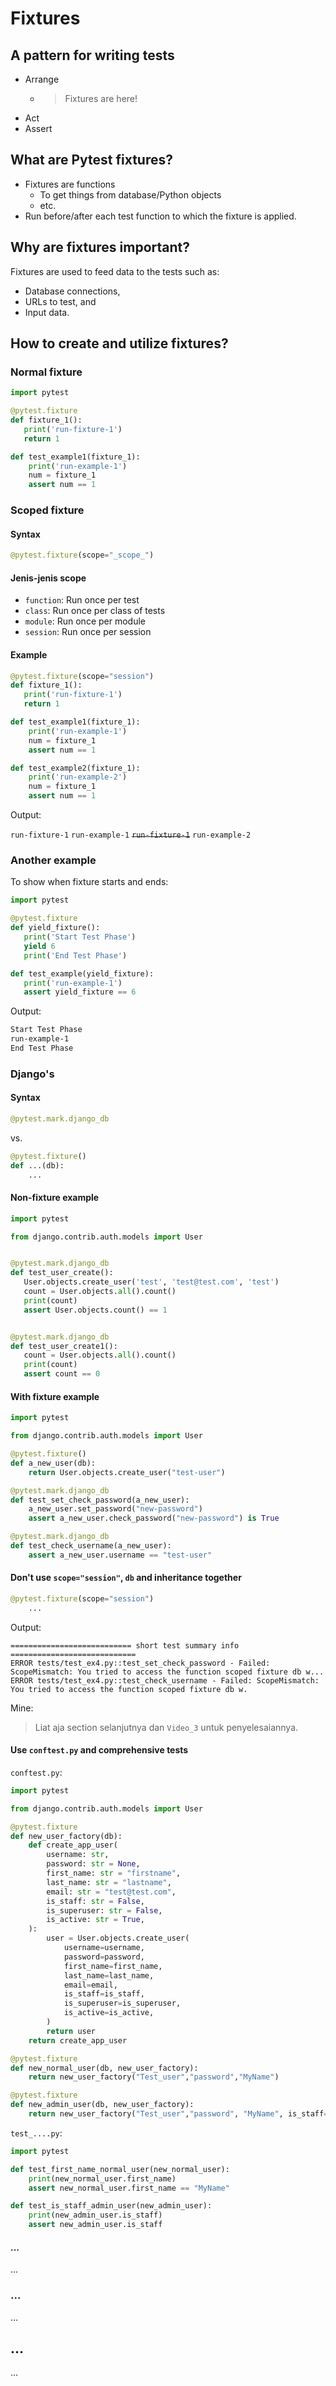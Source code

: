 # Fixtures

## A pattern for writing tests

- Arrange
  - > Fixtures are here!
- Act
- Assert

## What are Pytest fixtures?

- Fixtures are functions
  - To get things from database/Python objects
  - etc.
- Run before/after each test function to which the fixture is applied.

## Why are fixtures important?

Fixtures are used to feed data to the tests such as:
- Database connections,
- URLs to test, and
- Input data.

## How to create and utilize fixtures?

### Normal fixture

```python
import pytest

@pytest.fixture
def fixture_1():
   print('run-fixture-1')
   return 1

def test_example1(fixture_1):
    print('run-example-1')
    num = fixture_1
    assert num == 1
```

### Scoped fixture

#### Syntax

```python
@pytest.fixture(scope="_scope_")
```

#### Jenis-jenis scope

- `function`: Run once per test
- `class`: Run once per class of tests
- `module`: Run once per module
- `session`: Run once per session

#### Example

```python
@pytest.fixture(scope="session")
def fixture_1():
   print('run-fixture-1')
   return 1

def test_example1(fixture_1):
    print('run-example-1')
    num = fixture_1
    assert num == 1

def test_example2(fixture_1):
    print('run-example-2')
    num = fixture_1
    assert num == 1
```

Output:

`run-fixture-1`
`run-example-1`
~~`run-fixture-1`~~
`run-example-2`

### Another example

To show when fixture starts and ends:

```python
import pytest

@pytest.fixture
def yield_fixture():
   print('Start Test Phase')
   yield 6
   print('End Test Phase')

def test_example(yield_fixture):
   print('run-example-1')
   assert yield_fixture == 6
```

Output:

```sh
Start Test Phase
run-example-1
End Test Phase
```

### Django's

#### Syntax

```python
@pytest.mark.django_db
```

vs.

```python
@pytest.fixture()
def ...(db):
    ...
```

#### Non-fixture example

```python
import pytest

from django.contrib.auth.models import User


@pytest.mark.django_db
def test_user_create():
   User.objects.create_user('test', 'test@test.com', 'test')
   count = User.objects.all().count()
   print(count)
   assert User.objects.count() == 1


@pytest.mark.django_db
def test_user_create1():
   count = User.objects.all().count()
   print(count)
   assert count == 0
```

#### With fixture example

```python
import pytest

from django.contrib.auth.models import User

@pytest.fixture()
def a_new_user(db):
    return User.objects.create_user("test-user")

@pytest.mark.django_db
def test_set_check_password(a_new_user):
    a_new_user.set_password("new-password")
    assert a_new_user.check_password("new-password") is True

@pytest.mark.django_db
def test_check_username(a_new_user):
    assert a_new_user.username == "test-user"
```

#### Don't use `scope="session"`, `db` and inheritance together

```python
@pytest.fixture(scope="session")
    ...
```

Output:

```
=========================== short test summary info ============================
ERROR tests/test_ex4.py::test_set_check_password - Failed: ScopeMismatch: You tried to access the function scoped fixture db w...
ERROR tests/test_ex4.py::test_check_username - Failed: ScopeMismatch: You tried to access the function scoped fixture db w.
```

Mine:
> Liat aja section selanjutnya dan `Video_3` untuk penyelesaiannya.

#### Use `conftest.py` and comprehensive tests

`conftest.py`:

```python
import pytest

from django.contrib.auth.models import User

@pytest.fixture
def new_user_factory(db):
    def create_app_user(
        username: str,
        password: str = None,
        first_name: str = "firstname",
        last_name: str = "lastname",
        email: str = "test@test.com",
        is_staff: str = False,
        is_superuser: str = False,
        is_active: str = True,
    ):
        user = User.objects.create_user(
            username=username,
            password=password,
            first_name=first_name,
            last_name=last_name,
            email=email,
            is_staff=is_staff,
            is_superuser=is_superuser,
            is_active=is_active,
        )
        return user
    return create_app_user

@pytest.fixture
def new_normal_user(db, new_user_factory):
    return new_user_factory("Test_user","password","MyName")

@pytest.fixture
def new_admin_user(db, new_user_factory):
    return new_user_factory("Test_user","password", "MyName", is_staff="True")
```

`test_....py`:

```python
import pytest

def test_first_name_normal_user(new_normal_user):
    print(new_normal_user.first_name)
    assert new_normal_user.first_name == "MyName"

def test_is_staff_admin_user(new_admin_user):
    print(new_admin_user.is_staff)
    assert new_admin_user.is_staff
```

#### ...

...

### ...

...

## ...

...
